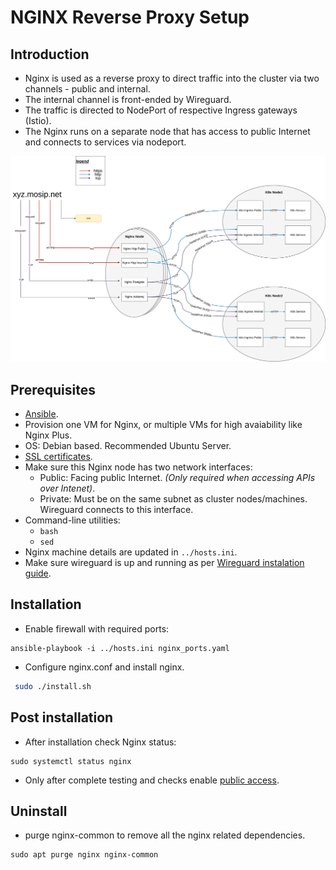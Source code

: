 # NGINX Reverse Proxy Setup

## Introduction
* Nginx is used as a reverse proxy to direct traffic into the cluster via two channels - public and internal.
* The internal channel is front-ended by Wireguard. 
* The traffic is directed to NodePort of respective Ingress gateways (Istio). 
* The Nginx runs on a separate node that has access to public Internet and connects to services via nodeport.

![](../../../docs/_images/on-prem-nginx-wiring.png)

## Prerequisites
* [Ansible](https://docs.ansible.com/ansible/latest/installation_guide/intro_installation.html).
* Provision one VM for Nginx, or multiple VMs for high avaiability like Nginx Plus.
* OS: Debian based. Recommended Ubuntu Server.
* [SSL certificates](../../../docs/wildcard-ssl-certs-letsencrypt.md).
* Make sure this Nginx node has two network interfaces:
    *  Public: Facing public Internet. _(Only required when accessing APIs over Intenet)_.
    *  Private: Must be on the same subnet as cluster nodes/machines.  Wireguard connects to this interface. 
* Command-line utilities:
  * `bash`
  * `sed`
* Nginx machine details are updated in `../hosts.ini`.
* Make sure wireguard is up and running as per [Wireguard instalation guide](https://docs.mosip.io/1.2.0/deployment/sandbox-deployment/wireguard-bastion).

## Installation
* Enable firewall with required ports:
```
ansible-playbook -i ../hosts.ini nginx_ports.yaml
```
* Configure nginx.conf and install nginx. 
```sh
 sudo ./install.sh
```
## Post installation
* After installation check Nginx status:
```
sudo systemctl status nginx
```
* Only after complete testing and checks enable [public access](../../../docs/public-access.md).

## Uninstall
* purge nginx-common to remove all the nginx related dependencies.
```
sudo apt purge nginx nginx-common
```
